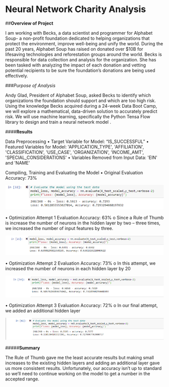 # **Neural Network Charity Analysis**

##**Overview of Project**

I am working with Becks, a data scientist and programmer for Alphabet Soup- a non-profit foundation dedicated to helping organizations that protect the environment, improve well-being and unify the world. During the past 20 years, Alphabet Soup has raised on donated over $10B for lifesaving technologies and reforestation groups around the world. 
Becks is responsible for data collection and analysis for the organization. She has been tasked with analyzing the impact of each donation and vetting potential recipients to be sure the foundation’s donations are being used effectively.  

###*Purpose of Analysis*

Andy Glad, President of Alphabet Soup, asked Becks to identify which organizations the foundation should support and which are too high risk. Using the knowledge Becks acquired during a 24-week Data Boot Camp, we will explore a mathematical, data-driven solution to accurately predict risk. We will use machine learning, specifically the Python Tensa Flow library to design and train a neural network model . 

####**Results**	

Data Preprocessing 
  •	Target Variable for Model: “IS_SUCCESSFUL” 
  •	Featured Variables for Model: 'APPLICATION_TYPE', 'AFFILIATION', 'CLASSIFICATION', 'USE_CASE', 'ORGANIZATION', 'INCOME_AMT', 'SPECIAL_CONSIDERATIONS'
  •	Variables Removed from Input Data: 'EIN' and 'NAME'

Compiling, Training and Evaluating the Model
  •	Original Evaluation Accuracy: 73%

![Image OG Eval](https://github.com/FeliciaGanthier/Neural_Network_Charity_Analysis/blob/main/OG%20Eval.png)

  •	Optimization Attempt 1 Evaluation Accuracy: 63%
    o	Since a Rule of Thumb is increase the number of neurons in the hidden layer by two – three times, we increased the number of input features by three. 

![Image Opt Attemp 1](https://github.com/FeliciaGanthier/Neural_Network_Charity_Analysis/blob/main/Opt%20Attempt%201.png)

  •	Optimization Attempt 2 Evaluation Accuracy: 73%
    o	In this attempt, we increased the number of neurons in each hidden layer by 20

![Image Opt Attempt 2](https://github.com/FeliciaGanthier/Neural_Network_Charity_Analysis/blob/main/Opt%20Attempt%202.png)

  •	Optimization Attempt 3 Evaluation Accuracy: 72%
    o In our final attempt, we added an additional hidden layer
       
![Image Opt Attempt 3](https://github.com/FeliciaGanthier/Neural_Network_Charity_Analysis/blob/main/Opt%20Attempt%203.png)

#####**Summary**

The Rule of Thumb gave me the least accurate results but making small increases to the existing hidden layers and adding an additional layer gave us more consistent results. Unfortunately, our accuracy isn’t up to standard so we’ll need to continue working on the model to get a number in the accepted range.  
